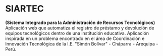 # SIARTEC
**(Sistema Integrado para la Administración de Recursos Tecnológicos)**
Aplicación web que automatiza el registro de préstamo y devolución de equipos tecnológicos dentro de una institución educativa. Aplicación inspirada en un problema encontrado en el área de Coordinación e Innovación Tecnológica de la I.E. "Simón Bolívar" - Cháparra - Arequipa - Perú.
